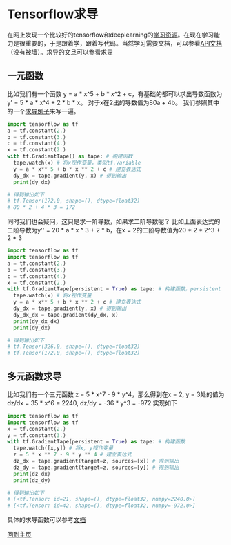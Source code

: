# Tensorflow求导
在网上发现一个比较好的tensorflow和deeplearning的[学习资源](https://github.com/dragen1860/Deep-Learning-with-TensorFlow-book)。在现在学习能力是很重要的，于是跟着学，跟着写代码。当然学习需要文档，可以参看[API文档](https://tensorflow.google.cn/api_docs/)（没有被墙）。求导的文旦可以参看[求导](https://tensorflow.google.cn/api_docs/python/tf/GradientTape)

## 一元函数
比如我们有一个函数 y = a * x^5 + b * x^2 + c，有基础的都可以求出导数函数为y' = 5 * a * x^4 + 2 * b * x。 对于x在2出的导数值为80a + 4b。
我们参照其中的一个[求导例子](https://github.com/dragen1860/Deep-Learning-with-TensorFlow-book/blob/master/ch01/autograd.py)来写一遍。
```python
import tensorflow as tf
a = tf.constant(2.)
b = tf.constant(3.)
c = tf.constant(4.)
x = tf.constant(2.)
with tf.GradientTape() as tape: # 构建函数
  tape.watch(x) # 将x视作变量，类似tf.Variable
  y = a * x** 5 + b * x ** 2 + c # 建立表达式
  dy_dx = tape.gradient(y, x) # 得到输出
  print(dy_dx)

# 得到输出如下
# tf.Tensor(172.0, shape=(), dtype=float32)
# 80 * 2 + 4 * 3 = 172
```
同时我们也会疑问，这只是求一阶导数，如果求二阶导数呢？ 比如上面表达式的二阶导数为y'' = 20 * a * x ^ 3 + 2 * b，在x = 2的二阶导数值为20 * 2 * 2^3 + 2 * 3
```python
import tensorflow as tf
import tensorflow as tf
a = tf.constant(2.)
b = tf.constant(3.)
c = tf.constant(4.)
x = tf.constant(2.)
with tf.GradientTape(persistent = True) as tape: # 构建函数，persistent = True是为了多次执行gradient函数
  tape.watch(x) # 将x视作变量
  y = a * x** 5 + b * x ** 2 + c # 建立表达式
  dy_dx = tape.gradient(y, x) # 得到输出
  dy_dx_dx = tape.gradient(dy_dx, x)
  print(dy_dx_dx)
  print(dy_dx)

# 得到输出如下
# tf.Tensor(326.0, shape=(), dtype=float32) 
# tf.Tensor(172.0, shape=(), dtype=float32)
```

## 多元函数求导
比如我们有一个三元函数 z = 5 * x^7 - 9 * y^4，那么得到在x = 2, y = 3处的值为 dz/dx = 35 * x^6 = 2240, dz/dy = -36 * y^3 = -972
实现如下
```python
import tensorflow as tf
import tensorflow as tf
x = tf.constant(2.)
y = tf.constant(3.)
with tf.GradientTape(persistent = True) as tape: # 构建函数
  tape.watch([x,y]) # 将x, y视作变量
  z = 5 * x ** 7 - 9 * y ** 4 # 建立表达式
  dz_dx = tape.gradient(target=z, sources=[x]) # 得到输出
  dz_dy = tape.gradient(target=z, sources=[y]) # 得到输出
  print(dz_dx)
  print(dz_dy)

# 得到输出如下
# [<tf.Tensor: id=21, shape=(), dtype=float32, numpy=2240.0>]
# [<tf.Tensor: id=42, shape=(), dtype=float32, numpy=-972.0>]
```
具体的求导函数可以参考[文档](https://tensorflow.google.cn/api_docs/python/tf/GradientTape#gradient)

[回到主页](https://codetest.github.io)
